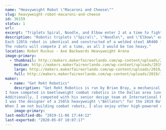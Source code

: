 ```yaml
---
name: "Heavyweight Robot \"Macaroni and Cheese\""
slug: heavyweight-robot-macaroni-and-cheese
id: 36159
status: 1
url: 
excerpt: "Triplets Spiral, Noodle, and Elbow enter 2 at a time to fight as Macaroni and Cheese at Robot Ruckus 2019!"
description: "Robotic triplets \"Spiral\", \"Noodle\", and \"Elbow\" enter this year's Robot Ruckus 2019 as a heavyweight entry \"Macaroni and Cheese\"
Each 120lb robot is identical and constructed of a welded steel AR400 frame with a wide stance and angular profile. The bots feature 6\" grinding disks which spin nearly 10,000rpm to shower the arena in sparks.
The robots will compete 2 at a time, as all 3 would be too heavy."
location: Robot Ruckus - Axe Backwards Heavyweight Arena
image-primary:
  - thumbnail: http://makers.makerfaireorlando.com/wp-content/uploads/2019/10/triocad-150x150.jpg
    medium: http://makers.makerfaireorlando.com/wp-content/uploads/2019/10/triocad-300x171.jpg
    large: http://makers.makerfaireorlando.com/wp-content/uploads/2019/10/triocad-1024x583.jpg
    full: http://makers.makerfaireorlando.com/wp-content/uploads/2019/10/triocad.jpg
maker:
  - name: "Get Rekt Robotics"
    description: "Get Rekt Robotics is run by Brian Bray, a mechanical engineer out of Dallas, Texas.
I have competed in beetleweight combat robotics in the Dallas area (under Texas Robotic Combat organization)
Additionally, I competed with his senior design team at International Robogames 2017 with 220lb fighting robot \"Cavalier\" as driver.
I was the designer of a 250lb heavyweight \"Bellator\" for the 2019 Battlebots televised competition, in which my robot was selected to compete, however network conflicts regarding sponsorship forced us to withdraw.
When I am not building combat robots, I also enjoy other high-powered radio controlled vehicles, including a 10ft 50lb cargo aircraft which debuted (and crashed spectacularly) at FliteFest South in 2018"
    image-primary: 
last-modified-db: "2019-11-06 17:44:12"
last-exported: "2020-05-07 10:07:17"
---
```

